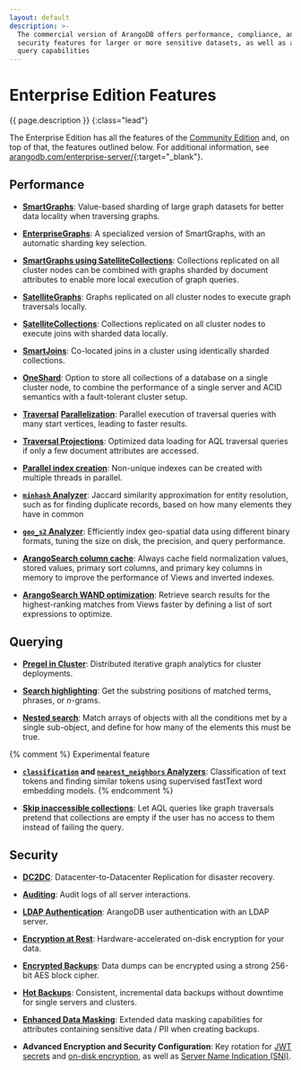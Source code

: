 ```yaml
---
layout: default
description: >-
  The commercial version of ArangoDB offers performance, compliance, and
  security features for larger or more sensitive datasets, as well as additional
  query capabilities
---
```

# Enterprise Edition Features

{{ page.description }}
{:class="lead"}

The Enterprise Edition has all the features of the
[Community Edition](features-community-edition.html) and, on top of that, the
features outlined below. For additional information, see
[arangodb.com/enterprise-server/](https://www.arangodb.com/enterprise-server/){:target="_blank"}.

## Performance

- [**SmartGraphs**](graphs-smart-graphs.html):
  Value-based sharding of large graph datasets for better data locality when
  traversing graphs.

- [**EnterpriseGraphs**](graphs-enterprise-graphs.html):
  A specialized version of SmartGraphs, with an automatic sharding key selection.

- [**SmartGraphs using SatelliteCollections**](graphs-smart-graphs.html):
  Collections replicated on all cluster nodes can be combined with graphs
  sharded by document attributes to enable more local execution of graph queries.

- [**SatelliteGraphs**](graphs-satellite-graphs.html):
  Graphs replicated on all cluster nodes to execute graph traversals locally.

- [**SatelliteCollections**](satellites.html):
  Collections replicated on all cluster nodes to execute joins with sharded
  data locally.

- [**SmartJoins**](smartjoins.html):
  Co-located joins in a cluster using identically sharded collections.

- [**OneShard**](deployment-oneshard.html):
  Option to store all collections of a database on a single cluster node, to
  combine the performance of a single server and ACID semantics with a
  fault-tolerant cluster setup.

- [**Traversal**](release-notes-new-features37.html#traversal-parallelization-enterprise-edition)
  [**Parallelization**](release-notes-new-features310.html#parallelism-for-sharded-graphs-enterprise-edition):
  Parallel execution of traversal queries with many start vertices, leading to
  faster results.

- [**Traversal Projections**](release-notes-new-features310.html#traversal-projections-enterprise-edition):
  Optimized data loading for AQL traversal queries if only a few document
  attributes are accessed.

- [**Parallel index creation**](release-notes-new-features310.html#parallel-index-creation-enterprise-edition):
  Non-unique indexes can be created with multiple threads in parallel.

- [**`minhash` Analyzer**](analyzers.html#minhash):
  Jaccard similarity approximation for entity resolution, such as for finding
  duplicate records, based on how many elements they have in common

- [**`geo_s2` Analyzer**](analyzers.html#geo_s2):
  Efficiently index geo-spatial data using different binary formats, tuning the
  size on disk, the precision, and query performance.

- [**ArangoSearch column cache**](release-notes-new-features310.html#arangosearch-column-cache-enterprise-edition):
  Always cache field normalization values, stored values, primary sort columns,
  and primary key columns in memory to improve the performance of Views and
  inverted indexes.
  
- [**ArangoSearch WAND optimization**](arangosearch-performance.html#wand-optimization):
  Retrieve search results for the highest-ranking matches from Views faster by
  defining a list of sort expressions to optimize.

## Querying

- [**Pregel in Cluster**](graphs-pregel.html#prerequisites):
  Distributed iterative graph analytics for cluster deployments.

- [**Search highlighting**](arangosearch-search-highlighting.html):
  Get the substring positions of matched terms, phrases, or _n_-grams.

- [**Nested search**](arangosearch-nested-search.html):
  Match arrays of objects with all the conditions met by a single sub-object,
  and define for how many of the elements this must be true.

{% comment %} Experimental feature
- **[`classification`](analyzers.html#classification) and [`nearest_neighbors` Analyzers](analyzers.html#nearest_neighbors)**:
  Classification of text tokens and finding similar tokens using supervised
  fastText word embedding models.
{% endcomment %}

- [**Skip inaccessible collections**](aql/invocation-with-arangosh.html#skipinaccessiblecollections):
  Let AQL queries like graph traversals pretend that collections are empty if
  the user has no access to them instead of failing the query.

## Security

- [**DC2DC**](arangosync.html):
  Datacenter-to-Datacenter Replication for disaster recovery.

- [**Auditing**](security-auditing.html):
  Audit logs of all server interactions.

- [**LDAP Authentication**](programs-arangod-ldap.html):
  ArangoDB user authentication with an LDAP server.

- [**Encryption at Rest**](security-encryption.html):
  Hardware-accelerated on-disk encryption for your data.

- [**Encrypted Backups**](programs-arangodump-examples.html#encryption):
  Data dumps can be encrypted using a strong 256-bit AES block cipher.

- [**Hot Backups**](backup-restore.html#hot-backups):
  Consistent, incremental data backups without downtime for single servers and clusters.

- [**Enhanced Data Masking**](programs-arangodump-maskings.html#masking-functions):
  Extended data masking capabilities for attributes containing sensitive data
  / PII when creating backups.

- **Advanced Encryption and Security Configuration**:
  Key rotation for [JWT secrets](http/authentication.html#hot-reload-jwt-secrets)
  and [on-disk encryption](http/security.html#encryption-at-rest),
  as well as [Server Name Indication (SNI)](programs-arangod-options.html#--sslserver-name-indication).
